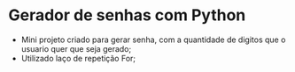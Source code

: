# Gerador de senhas com Python

- Mini projeto criado para gerar senha, com a quantidade de digitos que o usuario quer que seja gerado;
- Utilizado laço de repetição For;
